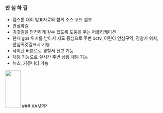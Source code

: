 ### 안 심 하 길

- 캡스톤 대회 발표자료와 함께 소스 코드 첨부
- 안심하길
- 귀갓길을 안전하게 갈수 있도록 도움을 주는 어플리케이션
- 현재 gps 위치를 받아서 지도 중심으로 주변 cctv, 어린이 안심구역, 경찰서 위치, 안심귀갓길표시 기능
- 사이렌 버튼으로 경찰서 신고 기능
- 채팅 기능으로 실시간 주변 상황 채팅 기능
- 뉴스, 커뮤니티 기능
<img src="![KakaoTalk_20220615_171645396_01](https://user-images.githubusercontent.com/84770467/218316833-f45d83ac-5d9f-4482-a549-f95572e45abd.png" width="50" height="120" >
###  XAMPP
